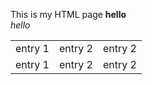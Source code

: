 <html>

This is my HTML page
<b>hello</b><br>
<i>hello</i>

<table>
<tr>
<td> entry 1</td>
<td> entry 2</td>
<td> entry 2</td>
</tr>
<tr>
<td> entry 1</td>
<td> entry 2</td>
<td> entry 2</td>
</tr>
</table>


</html>
